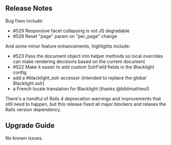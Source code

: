 ## Release Notes
Bug fixes include:

- #529 Responsive facet collapsing is not JS degradable
- #528 Reset "page" param on "per_page" change

And some minor feature enhancements, highlights include:
- #523 Pass the document object into helper methods so local overrides can make rendering decisions based on the current document
- #522 Make it easier to add custom SolrField fields in the Blacklight config
- add a #blacklight_solr accessor (intended to replace the global Blacklight.solr)
- a French locale translation for Blacklight (thanks @biblimathieu!)

There's a handful of Rails 4 deprecation warnings and improvements that still need to happen, but this release fixed all major blockers and relaxes the Rails version dependency.

## Upgrade Guide

No known issues.